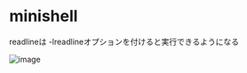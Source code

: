 # minishell

readlineは -lreadlineオプションを付けると実行できるようになる

![image](https://github.com/user-attachments/assets/f1173997-9321-47f7-8900-dc402b6c6604)
